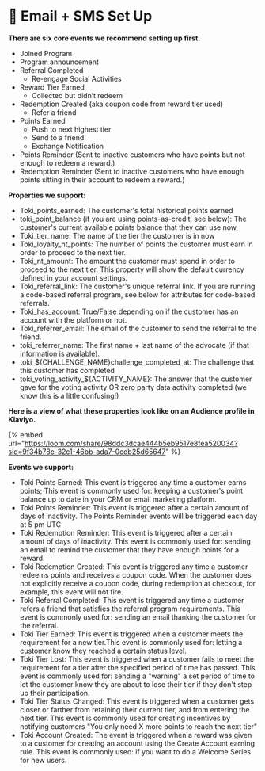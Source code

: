 # 📩 Email + SMS Set Up

**There are six core events we recommend setting up first.**&#x20;

* Joined Program
* Program announcement
* Referral Completed&#x20;
  * Re-engage Social Activities
* Reward Tier Earned
  * Collected but didn’t redeem
* Redemption Created (aka coupon code from reward tier used)
  * Refer a friend
* Points Earned
  * Push to next highest tier
  * Send to a friend
  * Exchange Notification
* Points Reminder (Sent to inactive customers who have points but not enough to redeem a reward.)
* Redemption Reminder (Sent to inactive customers who have enough points sitting in their account to redeem a reward.)

**Properties we support:**

* Toki\_points\_earned: The customer's total historical points earned
* toki\_point\_balance (if you are using points-as-credit, see below): The customer's current available points balance that they can use now,
* Toki\_tier\_name: The name of the tier the customer is in now
* Toki\_loyalty\_nt\_points: The number of points the customer must earn in order to proceed to the next tier.
* Toki\_nt\_amount: The amount the customer must spend in order to proceed to the next tier. This property will show the default currency defined in your account settings.
* Toki\_referral\_link: The customer's unique referral link. If you are running a code-based referral program, see below for attributes for code-based referrals.
* Toki\_has\_account: True/False depending on if the customer has an account with the platform or not.
* Toki\_referrer\_email: The email of the customer to send the referral to the friend.
* toki\_referrer\_name: The first name + last name of the advocate (if that information is available).
* toki\_${CHALLENGE\_NAME}challenge\_completed\_at: The challenge that this customer has completed
* toki\_voting\_activity\_${ACTIVITY\_NAME}: The answer that the customer gave for the voting activity OR zero party data activity completed (we know this is a little confusing!)



**Here is a view of what these properties look like on an Audience profile in Klaviyo.**

{% embed url="https://loom.com/share/98ddc3dcae444b5eb9517e8fea520034?sid=9f34b78c-32c1-46bb-ada7-0cdb25d65647" %}

&#x20;

**Events we support:**

* Toki Points Earned: This event is triggered any time a customer earns points; This event is commonly used for: keeping a customer's point balance up to date in your CRM or email marketing platform.&#x20;
* Toki Points Reminder: This event is triggered after a certain amount of days of inactivity. The Points Reminder events will be triggered each day at 5 pm UTC
* Toki Redemption Reminder: This event is triggered after a certain amount of days of inactivity. This event is commonly used for: sending an email to remind the customer that they have enough points for a reward.
* Toki Redemption Created: This event is triggered any time a customer redeems points and receives a coupon code. When the customer does not explicitly receive a coupon code, during redemption at checkout, for example, this event will not fire.
* Toki Referral Completed: This event is triggered any time a customer refers a friend that satisfies the referral program requirements. This event is commonly used for: sending an email thanking the customer for the referral.
* Toki Tier Earned: This event is triggered when a customer meets the requirement for a new tier.This event is commonly used for: letting a customer know they reached a certain status level.
* Toki Tier Lost: This event is triggered when a customer fails to meet the requirement for a tier after the specified period of time has passed. This event is commonly used for: sending a "warning" a set period of time to let the customer know they are about to lose their tier if they don't step up their participation.
* Toki Tier Status Changed: This event is triggered when a customer gets closer or farther from retaining their current tier, and from entering the next tier. This event is commonly used for creating incentives by notifying customers "You only need X more points to reach the next tier"
* Toki Account Created: The event is triggered when a reward was given to a customer for creating an account using the Create Account earning rule. This event is commonly used: if you want to do a Welcome Series for new users.
